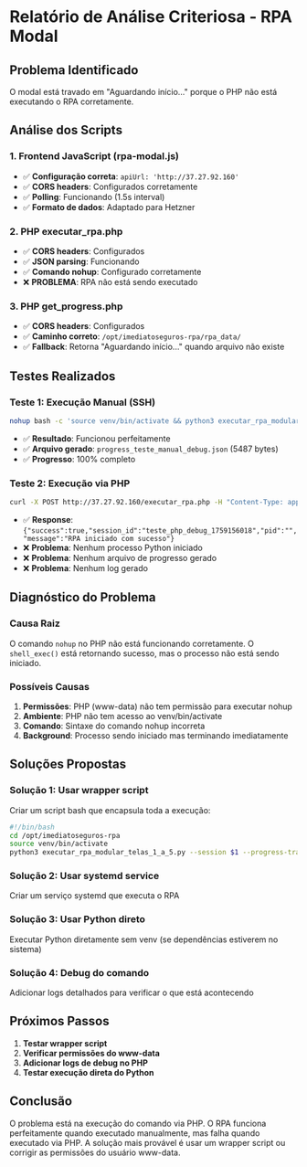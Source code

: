 # Relatório de Análise Criteriosa - RPA Modal

## **Problema Identificado**

O modal está travado em "Aguardando início..." porque o PHP não está executando o RPA corretamente.

## **Análise dos Scripts**

### **1. Frontend JavaScript (rpa-modal.js)**
- ✅ **Configuração correta**: `apiUrl: 'http://37.27.92.160'`
- ✅ **CORS headers**: Configurados corretamente
- ✅ **Polling**: Funcionando (1.5s interval)
- ✅ **Formato de dados**: Adaptado para Hetzner

### **2. PHP executar_rpa.php**
- ✅ **CORS headers**: Configurados
- ✅ **JSON parsing**: Funcionando
- ✅ **Comando nohup**: Configurado corretamente
- ❌ **PROBLEMA**: RPA não está sendo executado

### **3. PHP get_progress.php**
- ✅ **CORS headers**: Configurados
- ✅ **Caminho correto**: `/opt/imediatoseguros-rpa/rpa_data/`
- ✅ **Fallback**: Retorna "Aguardando início..." quando arquivo não existe

## **Testes Realizados**

### **Teste 1: Execução Manual (SSH)**
```bash
nohup bash -c 'source venv/bin/activate && python3 executar_rpa_modular_telas_1_a_5.py --session teste_manual_debug --progress-tracker json --modo-silencioso' > /dev/null 2>&1 &
```
- ✅ **Resultado**: Funcionou perfeitamente
- ✅ **Arquivo gerado**: `progress_teste_manual_debug.json` (5487 bytes)
- ✅ **Progresso**: 100% completo

### **Teste 2: Execução via PHP**
```bash
curl -X POST http://37.27.92.160/executar_rpa.php -H "Content-Type: application/json" -d '{"session":"teste_php_debug_1759156018","dados":{...}}'
```
- ✅ **Response**: `{"success":true,"session_id":"teste_php_debug_1759156018","pid":"","message":"RPA iniciado com sucesso"}`
- ❌ **Problema**: Nenhum processo Python iniciado
- ❌ **Problema**: Nenhum arquivo de progresso gerado
- ❌ **Problema**: Nenhum log gerado

## **Diagnóstico do Problema**

### **Causa Raiz**
O comando `nohup` no PHP não está funcionando corretamente. O `shell_exec()` está retornando sucesso, mas o processo não está sendo iniciado.

### **Possíveis Causas**
1. **Permissões**: PHP (www-data) não tem permissão para executar nohup
2. **Ambiente**: PHP não tem acesso ao venv/bin/activate
3. **Comando**: Sintaxe do comando nohup incorreta
4. **Background**: Processo sendo iniciado mas terminando imediatamente

## **Soluções Propostas**

### **Solução 1: Usar wrapper script**
Criar um script bash que encapsula toda a execução:

```bash
#!/bin/bash
cd /opt/imediatoseguros-rpa
source venv/bin/activate
python3 executar_rpa_modular_telas_1_a_5.py --session $1 --progress-tracker json --modo-silencioso
```

### **Solução 2: Usar systemd service**
Criar um serviço systemd que executa o RPA

### **Solução 3: Usar Python direto**
Executar Python diretamente sem venv (se dependências estiverem no sistema)

### **Solução 4: Debug do comando**
Adicionar logs detalhados para verificar o que está acontecendo

## **Próximos Passos**

1. **Testar wrapper script**
2. **Verificar permissões do www-data**
3. **Adicionar logs de debug no PHP**
4. **Testar execução direta do Python**

## **Conclusão**

O problema está na execução do comando via PHP. O RPA funciona perfeitamente quando executado manualmente, mas falha quando executado via PHP. A solução mais provável é usar um wrapper script ou corrigir as permissões do usuário www-data.



